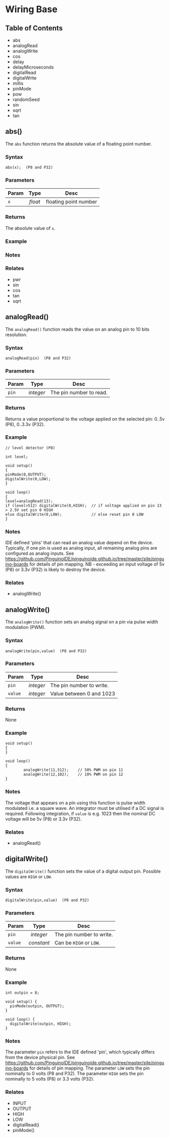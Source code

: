 # Wiring Base

## Table of Contents
* abs
* analogRead
* analogWrite
* cos
* delay
* delayMicroseconds
* digitalRead
* digitalWrite
* millis
* pinMode
* pow
* randomSeed
* sin
* sqrt
* tan

## abs()

The `abs` function returns the absolute value of a floating point number.

### Syntax

```processing
abs(x);  (P8 and P32)
```

### Parameters

| Param		| Type		| Desc				|
|---------------|:-------------:|-------------------------------|
| `x`		| *float*	| floating point number	|

### Returns

The absolute value of `x`.

### Example

### Notes

### Relates

* pwr
* sin
* cos
* tan
* sqrt

## analogRead()

The `analogRead()` function reads the value on an analog pin to 10 bits resolution.

### Syntax

```processing
analogRead(pin)  (P8 and P32)
```

### Parameters

| Param		| Type		| Desc				|
|---------------|:-------------:|-------------------------------|
| `pin`		| *integer*	| The pin number to read.	|

### Returns

Returns a value proportional to the voltage applied on the selected pin:  0..5v (P8), 0..3.3v (P32).

### Example

```processing
// level detector (P8)
 
int level;
 
void setup()
{
pinMode(0,OUTPUT);
digitalWrite(0,LOW);
}
 
void loop()
{
level=analogRead(13);
if (level>512) digitalWrite(0,HIGH);  // if voltage applied on pin 13 > 2.5V set pin 0 HIGH
else digitalWrite(0,LOW);             // else reset pin 0 LOW
}
```

### Notes

IDE defined 'pins' that can read an analog value depend on the device. Typically, if one pin is used as analog input, all remaining analog pins are configured as analog inputs. See https://github.com/PinguinoIDE/pinguinoide.github.io/tree/master/site/pinguino-boards for details of pin mapping. NB - exceeding an input voltage of 5v (P8) or 3.3v (P32) is likely to destroy the device.

### Relates

* analogWrite()

## analogWrite()

The `analogWrite()` function sets an analog signal on a pin via pulse width modulation (PWM).

### Syntax

```processing
analogWrite(pin,value)  (P8 and P32)
```

### Parameters

| Param		| Type		| Desc				|
|---------------|:-------------:|-------------------------------|
| `pin`		| *integer*	| The pin number to write.	|
| `value`	| *integer*	| Value between 0 and 1023 |

### Returns

None

### Example

```processing
void setup()
{
}
 
void loop()
{
        analogWrite(11,512);    // 50% PWM on pin 11
        analogWrite(12,102);    // 10% PWM on pin 12
}
```

### Notes

The voltage that appears on a pin using this function is pulse width modulated i.e. a square wave. An integrator must be utilised if a DC signal is required. Following integration, if `value` is e.g. 1023 then the nominal DC voltage will be 5v (P8) or 3.3v (P32).

### Relates

* analogRead()


## digitalWrite()

The `digitalWrite()` function sets the value of a digital output pin. Possible values are `HIGH` or `LOW`.

### Syntax

```processing
digitalWrite(pin,value)  (P8 and P32)
```

### Parameters

| Param		| Type		| Desc				|
|---------------|:-------------:|-------------------------------|
| `pin`		| *integer*	| The pin number to write.	|
| `value`	| *constant*	| Can be `HIGH` or `LOW`.	|

### Returns

None

### Example

```processing
int outpin = 8;

void setup() {
  pinMode(outpin, OUTPUT); 
}

void loop() {
  digitalWrite(outpin, HIGH);
}
```
### Notes

The parameter `pin` refers to the IDE defined 'pin', which typically differs from the device physical pin.
See https://github.com/PinguinoIDE/pinguinoide.github.io/tree/master/site/pinguino-boards for details of pin mapping.
The parameter `LOW` sets the pin nominally to 0 volts (P8 and P32). The parameter `HIGH` sets the pin nominally to 5 volts (P8) or 3.3 volts (P32).

### Relates

* INPUT
* OUTPUT
* HIGH
* LOW
* digitalRead()
* pinMode()



